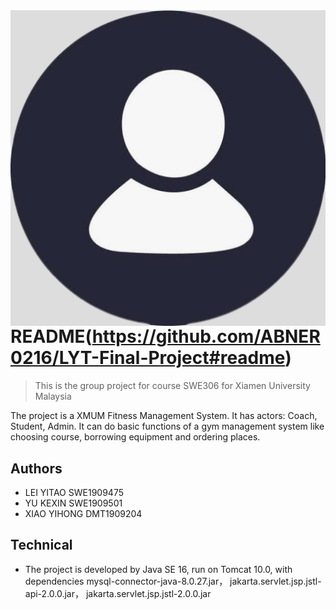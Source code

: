 <img src="src/main/webapp/resources/images/icon.jpg" align="right" />

# README(https://github.com/ABNER0216/LYT-Final-Project#readme)
> This is the group project for course SWE306 for Xiamen University Malaysia

The project is a XMUM Fitness Management System. It has actors: Coach, Student, Admin. It can do basic functions of a gym management system like choosing course, borrowing equipment and ordering places.

## Authors

- LEI YITAO SWE1909475
- YU KEXIN  SWE1909501
- XIAO YIHONG DMT1909204

## Technical

- The project is developed by Java SE 16, run on Tomcat 10.0, with dependencies mysql-connector-java-8.0.27.jar， jakarta.servlet.jsp.jstl-api-2.0.0.jar， jakarta.servlet.jsp.jstl-2.0.0.jar

